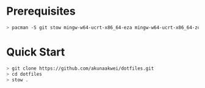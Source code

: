 # Prerequisites
```bash
> pacman -S git stow mingw-w64-ucrt-x86_64-eza mingw-w64-ucrt-x86_64-zoxide
```

# Quick Start
```bash
> git clone https://github.com/akunaakwei/dotfiles.git
> cd dotfiles
> stow .
```
